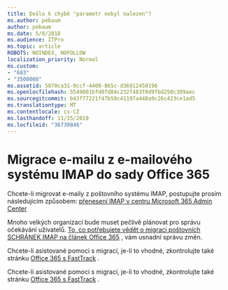 ```yaml
---
title: Došlo k chybě "parametr nebyl nalezen"?
ms.author: pebaum
author: pebaum
ms.date: 5/8/2018
ms.audience: ITPro
ms.topic: article
ROBOTS: NOINDEX, NOFOLLOW
localization_priority: Normal
ms.custom:
- "683"
- "3500008"
ms.assetid: 5070ca31-9ccf-4408-865c-d36912450196
ms.openlocfilehash: 5549801bfd0fd84c232f483f8d9fbd250c389aec
ms.sourcegitcommit: b43f77221f47b50c41197a448a9c26c423ce1ad5
ms.translationtype: MT
ms.contentlocale: cs-CZ
ms.lasthandoff: 11/15/2019
ms.locfileid: "36739846"
---
```

# <a name="migrating-email-from-imap-email-system-to-office-365"></a>Migrace e-mailu z e-mailového systému IMAP do sady Office 365

Chcete-li migrovat e-maily z poštovního systému IMAP, postupujte prosím následujícím způsobem: [přenesení IMAP v centru Microsoft 365 Admin Center](https://docs.microsoft.com/Exchange/mailbox-migration/migrating-imap-mailboxes/imap-migration-in-the-admin-center)
  
Mnoho velkých organizací bude muset pečlivě plánovat pro správu očekávání uživatelů. [To, co potřebujete vědět o migraci poštovních SCHRÁNEK IMAP na článek Office 365](https://docs.microsoft.com/Exchange/mailbox-migration/migrating-imap-mailboxes/migrating-imap-mailboxes) , vám usnadní správu změn.

Chcete-li asistované pomoci s migrací, je-li to vhodné, zkontrolujte také stránku [Office 365 s FastTrack](https://www.microsoft.com/fasttrack/microsoft-365/office-365) .
  

Chcete-li asistované pomoci s migrací, je-li to vhodné, zkontrolujte také stránku [Office 365 s FastTrack](https://www.microsoft.com/fasttrack/microsoft-365/office-365) .
  